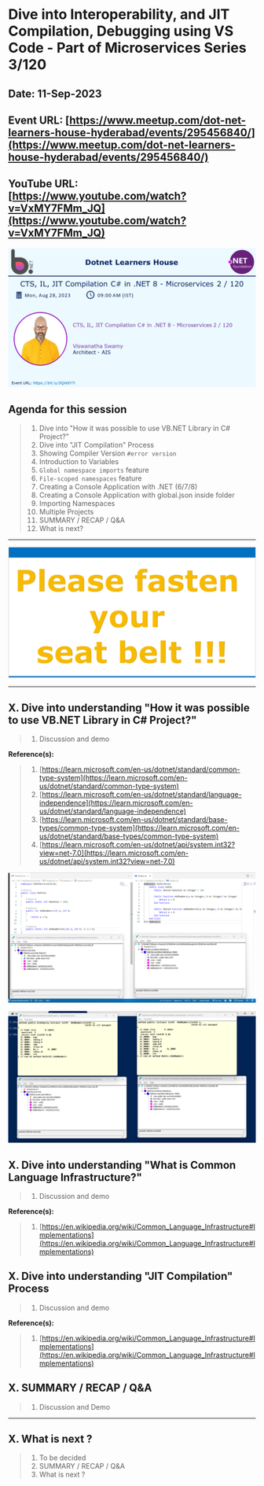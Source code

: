 # Dive into Interoperability, and JIT Compilation, Debugging using VS Code - Part of Microservices Series 3/120

## Date: 11-Sep-2023

## Event URL: [https://www.meetup.com/dot-net-learners-house-hyderabad/events/295456840/](https://www.meetup.com/dot-net-learners-house-hyderabad/events/295456840/)

## YouTube URL: [https://www.youtube.com/watch?v=VxMY7FMm_JQ](https://www.youtube.com/watch?v=VxMY7FMm_JQ)

![Viswanatha Swamy P K |150x150](./images/S3/ViswanathaSwamyPK.PNG)

## Agenda for this session

> 1. Dive into "How it was possible to use VB.NET Library in C# Project?"
> 1. Dive into "JIT Compilation" Process
> 1. Showing Compiler Version `#error version`
> 1. Introduction to Variables
> 1. `Global namespace imports` feature
> 1. `File-scoped namespaces` feature
> 1. Creating a Console Application with .NET (6/7/8)
> 1. Creating a Console Application with global.json inside folder
> 1. Importing Namespaces
> 1. Multiple Projects
> 1. SUMMARY / RECAP / Q&A
> 1. What is next?

---

![Please fasten your seat belt |150x150](./images/SeatBelt.PNG)

---

## X. Dive into understanding "How it was possible to use VB.NET Library in C# Project?"

> 1. Discussion and demo

**Reference(s):**

> 1. [https://learn.microsoft.com/en-us/dotnet/standard/common-type-system](https://learn.microsoft.com/en-us/dotnet/standard/common-type-system)
> 1. [https://learn.microsoft.com/en-us/dotnet/standard/language-independence](https://learn.microsoft.com/en-us/dotnet/standard/language-independence)
> 1. [https://learn.microsoft.com/en-us/dotnet/standard/base-types/common-type-system](https://learn.microsoft.com/en-us/dotnet/standard/base-types/common-type-system)
> 1. [https://learn.microsoft.com/en-us/dotnet/api/system.int32?view=net-7.0](https://learn.microsoft.com/en-us/dotnet/api/system.int32?view=net-7.0)

![Please fasten your seat belt |150x150](./images/S3/ILDASM_Code.PNG)

![Please fasten your seat belt |150x150](./images/S3/ILDASM_Code_1.PNG)

## X. Dive into understanding "What is Common Language Infrastructure?"

> 1. Discussion and demo

**Reference(s):**

> 1. [https://en.wikipedia.org/wiki/Common_Language_Infrastructure#Implementations](https://en.wikipedia.org/wiki/Common_Language_Infrastructure#Implementations)

## X. Dive into understanding "JIT Compilation" Process

> 1. Discussion and demo

**Reference(s):**

> 1. [https://en.wikipedia.org/wiki/Common_Language_Infrastructure#Implementations](https://en.wikipedia.org/wiki/Common_Language_Infrastructure#Implementations)

## X. SUMMARY / RECAP / Q&A

> 1. Discussion and Demo

---

## X. What is next ?

> 1. To be decided
> 1. SUMMARY / RECAP / Q&A
> 1. What is next ?
